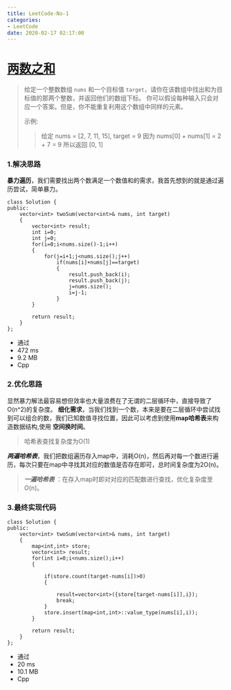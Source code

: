 ```yaml
---
title: LeetCode-No-1
categories:
- LeetCode
date: 2020-02-17 02:17:00
---
```

# [两数之和](https://leetcode-cn.com/problems/two-sum)
>给定一个整数数组 ```nums``` 和一个目标值 ```target```，请你在该数组中找出和为目标值的那两个整数，并返回他们的数组下标。
你可以假设每种输入只会对应一个答案。但是，你不能重复利用这个数组中同样的元素。
>
>示例:
>>给定 nums = [2, 7, 11, 15], target = 9
因为 nums[0] + nums[1] = 2 + 7 = 9
所以返回 [0, 1]

 ###   1.解决思路
**暴力遍历**，我们需要找出两个数满足一个数值和的需求，我首先想到的就是通过遍历尝试，简单暴力。
```
class Solution {
public:
    vector<int> twoSum(vector<int>& nums, int target) 
    {   
        vector<int> result;
        int i=0;
        int j=0;
        for(i=0;i<nums.size()-1;i++)
        {
            for(j=i+1;j<nums.size();j++)
                if(nums[i]+nums[j]==target)
                {
                    result.push_back(i);
                    result.push_back(j);
                    j=nums.size();
                    i=j-1;
                }
        }
        
        return result;
    }
};
```
- 通过
- 472 ms
- 9.2 MB
- Cpp 

###   2.优化思路
显然暴力解法最容易想但效率也大量浪费在了无谓的二层循环中，直接导致了O(n^2)的复杂度。
**细化需求**，当我们找到一个数，本来是要在二层循环中尝试找到可以组合的数，我们已知数值寻找位置，因此可以考虑到使用**map哈希表**来构造数据结构,使用 **空间换时间**。
>哈希表查找复杂度为O(1)

***两遍哈希表***，我们把数组遍历存入map中，消耗O(n)，然后再对每一个数进行遍历，每次只要在map中寻找其对应的数值是否存在即可，总时间复杂度为2O(n)。
>***一遍哈希表*** ：在存入map时即对对应的匹配数进行查找，优化复杂度至O(n)。

###   3.最终实现代码
```
class Solution {
public:
    vector<int> twoSum(vector<int>& nums, int target) 
    {   
        map<int,int> store;
        vector<int> result;
        for(int i=0;i<nums.size();i++)
        {
            
            if(store.count(target-nums[i])>0)
            {
                
                result=vector<int>({store[target-nums[i]],i});
                break;
            }
            store.insert(map<int,int>::value_type(nums[i],i));
        }
        
        return result;
    }
};
```
- 通过 
- 20 ms
- 10.1 MB 
- Cpp
